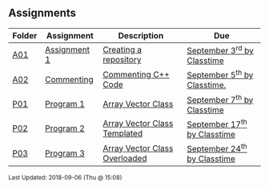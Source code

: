 ## Assignments
| Folder | Assignment | Description | Due|
 | ------------|------------|------------|------------|
 | [A01](https://github.com/rugbyprof/2143-Object-Oriented-Programming/tree/master/Assignments/A01) | [ Assignment 1 ](https://github.com/rugbyprof/2143-Object-Oriented-Programming/tree/master/Assignments/A01) | [ Creating a repository](https://github.com/rugbyprof/2143-Object-Oriented-Programming/tree/master/Assignments/A01) | [September 3<sup>rd</sup> by Classtime](https://github.com/rugbyprof/2143-Object-Oriented-Programming/tree/master/Assignments/A01) |
 | [A02](https://github.com/rugbyprof/2143-Object-Oriented-Programming/tree/master/Assignments/A02) | [ Commenting ](https://github.com/rugbyprof/2143-Object-Oriented-Programming/tree/master/Assignments/A02) | [ Commenting C++ Code](https://github.com/rugbyprof/2143-Object-Oriented-Programming/tree/master/Assignments/A02) | [September 5<sup>th</sup> by Classtime.](https://github.com/rugbyprof/2143-Object-Oriented-Programming/tree/master/Assignments/A02) |
 | [P01](https://github.com/rugbyprof/2143-Object-Oriented-Programming/tree/master/Assignments/P01) | [ Program 1 ](https://github.com/rugbyprof/2143-Object-Oriented-Programming/tree/master/Assignments/P01) | [ Array Vector Class](https://github.com/rugbyprof/2143-Object-Oriented-Programming/tree/master/Assignments/P01) | [September 7<sup>th</sup> by Classtime](https://github.com/rugbyprof/2143-Object-Oriented-Programming/tree/master/Assignments/P01) |
 | [P02](https://github.com/rugbyprof/2143-Object-Oriented-Programming/tree/master/Assignments/P02) | [ Program 2 ](https://github.com/rugbyprof/2143-Object-Oriented-Programming/tree/master/Assignments/P02) | [ Array Vector Class Templated](https://github.com/rugbyprof/2143-Object-Oriented-Programming/tree/master/Assignments/P02) | [September 17<sup>th</sup> by Classtime](https://github.com/rugbyprof/2143-Object-Oriented-Programming/tree/master/Assignments/P02) |
 | [P03](https://github.com/rugbyprof/2143-Object-Oriented-Programming/tree/master/Assignments/P03) | [ Program 3 ](https://github.com/rugbyprof/2143-Object-Oriented-Programming/tree/master/Assignments/P03) | [ Array Vector Class Overloaded](https://github.com/rugbyprof/2143-Object-Oriented-Programming/tree/master/Assignments/P03) | [September 24<sup>th</sup> by Classtime](https://github.com/rugbyprof/2143-Object-Oriented-Programming/tree/master/Assignments/P03) |

<sup>Last Updated: 2018-09-06 (Thu @ 15:08)</sup>